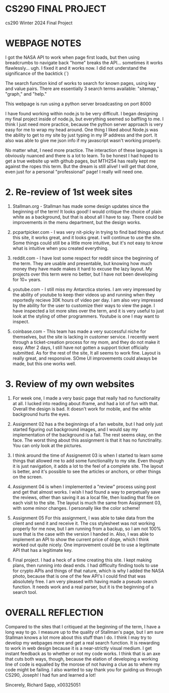 # CS290 FINAL PROJECT 
cs290 Winter 2024 Final Project


# WEBPAGE NOTES  

I got the NASA API to work when page first loads, but then using breadcrumbs to 
navigate back "home" breaks the API... sometimes it works flawlessly... ugh. I fixed it and it works now. I did not understand the significance of the backtick (`)  

The search function kind of works to search for known pages, using key and value pairs. There are essentially 3 search terms available: "sitemap," "graph," and "help."  

This webpage is run using a python server broadcasting on port 8000  

I have found working within node.js to be very difficult. I began designing my final project inside of node.js, but everything seemed so baffling to me. I think I just need more practice, because the python server approach is very easy for me to wrap my head around. One thing I liked about Node.js was the ability to get to my site by just typing in my IP address and the port. It also was able to give me json info if my javascript wasn't working properly.  

No matter what, I need more practice. The interaction of these languages is obviously nuanced and there is a lot to learn. To be honest I had hoped to get a true website up with github pages, but MTH254 has really kept me against the ropes this term. But the dream is still alive! I will get that done, even just for a personal "professional" page! I really will need one.  


# 2. Re-review of 1st week sites  

1. Stallman.org - Stallman has made some design updates since the beginning of the term! It looks good! I would critique the choice of plain white
as a background, but that is about all I have to say. There could be improvements in the menu department, but the design works.  

2. pcpartpicker.com - I was very nit-picky in trying to find bad things about this site, it works great, and it looks great. I will continue to use the site. Some things could still be a little more intuitive, but it's not easy to know what is intuitive when you created everything.      

3. reddit.com - I have lost some respect for reddit since the beginning of the term. They are usable and presentable, but knowing how 
much money they have made makes it hard to excuse the lazy layout. My projects over this term were no better, but I have not been 
developing for 10+ years.  

4. youtube.com - I still miss my Antarctica stories. I am very impressed by the ability of youtube to keep their videos up and running when 
they reportedly recieve 30K hours of video per day. I am also very impressed by the ability for the user to customize their ways to view the page. I have inspected a lot more sites over the term, and it is very useful to just look at the styling of other programmers. Youtube is one I may want to inspect.    

5. coinbase.com - This team has made a very successful niche for themselves, but the site is lacking in customer service. I recently went through a ticket-creation 
process for my mom, and they do not make it easy. After 2 days, I still have not gotten a support ticket officially submitted. As for the rest of the site, It all 
seems to work fine. Layout is really great, and responsive. SOme UI improvements could always be made, but this one works well.   

# 3. Review of my own websites

1. For week one, I made a very basic page that really had no functionality at all. I lucked into reading about iframe, and had a lot of fun with that. Overall the design is bad. It doesn't work for mobile, and the white background hurts the eyes.  

2. Assignment 02 has a the beginnings of a fan website, but I had only just started figuring out background images, and I would say my implementation of the background is a fail. The rest seems okay, on the face. The worst thing about this assignment is that it has no functinality. You can only look at the pictures.  

3. I think around the time of Assignemnt 03 is when I started to learn some things that allowed me to add some functionality to my site. Even though it is just navigation, it adds a lot to the feel of a complete site. The layout is better, and it's possible to see the articles or anchors, or other things on the screen.  

4. Assignment 04 is when I implemented a "review" process using post and get that almost works. I wish I had found a way to perpetually save the reviews, other than saving it as a local file, then loading that file on each visit to the site. The layout is much the same from Assignment 03, with some minor changes. I personally like the color scheme!  

5. Assignment 05 For this assignment, I was able to take data from the client and send it and receive it. The css stylesheet was not working properly for me now, but I am running from a backup, so I am not 100% sure that is the case with the version I handed in. Also, I was able to implement an API to show the current price of doge, which I think worked out quite nicely. One improvement could be to use a legitimate API that has a legitimate key.

6. Final project. I had a heck of a time creating this site. I kept making plans, then running into dead ends. I had difficulty finding tools to use for crypto APIs and things of that nature, which is why I added the NASA photo, because that is one of the few API's I could find that was absolutely free. I am very pleased with having made a pseudo search function. It needs work and a real parser, but it is the beginning of a search tool.

# OVERALL REFLECTION
Compared to the sites that I critiqued at the beginning of the term, I have a long way to go. I measure up to the quality of Stallman's page, but I am sure Stallman knows a lot more about this stuff than I do. I think I may try to develop my webpages more and get a real search function. It is rewarding to work in web design because it is a near-strictly visual medium. I get instant feedback as to whether or not my code works. I think that is an axe that cuts both ways, though, because the elation of developing a working line of code is equalled by the morose of not having a clue as to where my code might be failing.
I also wanted to say thank you for guiding us through CS290, Joseph! I had fun and learned a lot!

Sincerely, Richard Sapp, x00325051
